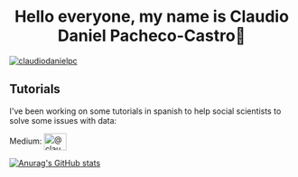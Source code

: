 <h1 align="center">Hello everyone, my name is Claudio Daniel Pacheco-Castro👋</h1>

<p align="left"> <a href="https://twitter.com/claudiodanielpc" target="blank"><img src="https://img.shields.io/twitter/follow/claudiodanielpc?logo=twitter&style=for-the-badge" alt="claudiodanielpc" /></a> </p>

## Tutorials

I've been working on some tutorials in spanish to help social scientists to solve some issues with data:

Medium: <a href="https://medium.com/@claudiodanielpc" target="blank"><img align="center" src="https://raw.githubusercontent.com/rahuldkjain/github-profile-readme-generator/master/src/images/icons/Social/medium.svg" alt="@claudiodanielpc" height="30" width="40" /></a>



<!--
**claudiodanielpc/claudiodanielpc** is a ✨ _special_ ✨ repository because its `README.md` (this file) appears on your GitHub profile.

Here are some ideas to get you started:

- 🔭 I’m currently working on ...
- 🌱 I’m currently learning ...
- 👯 I’m looking to collaborate on ...
- 🤔 I’m looking for help with ...
- 💬 Ask me about ...
- 📫 How to reach me: ...
- 😄 Pronouns: ...
- ⚡ Fun fact: ...
-->


[![Anurag's GitHub stats](https://github-readme-stats.vercel.app/api?username=claudiodanielpc)](https://github.com/claudiodanielpc/github-readme-stats)
